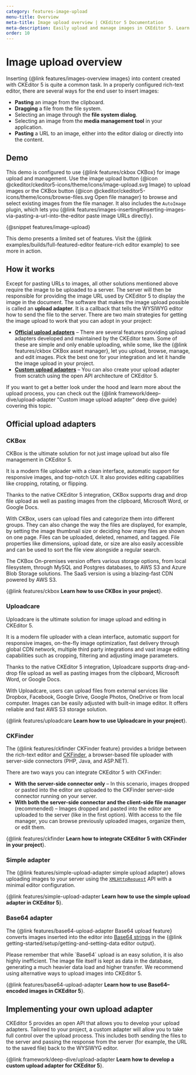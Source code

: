 ```yaml
---
category: features-image-upload
menu-title: Overview
meta-title: Image upload overview | CKEditor 5 Documentation
meta-description: Easily upload and manage images in CKEditor 5. Learn about available solutions, configuration options, and customizing image upload.
order: 10
---
```


# Image upload overview

Inserting {@link features/images-overview images} into content created with CKEditor&nbsp;5 is quite a common task. In a properly configured rich-text editor, there are several ways for the end user to insert images:

* **Pasting** an image from the clipboard.
* **Dragging** a file from the file system.
* Selecting an image through the **file system dialog**.
* Selecting an image from the **media management tool** in your application.
* **Pasting** a URL to an image, either into the editor dialog or directly into the content.

## Demo

This demo is configured to use {@link features/ckbox CKBox} for image upload and management. Use the image upload button {@icon @ckeditor/ckeditor5-icons/theme/icons/image-upload.svg Image} to upload images or the CKBox button {@icon @ckeditor/ckeditor5-icons/theme/icons/browse-files.svg Open file manager} to browse and select existing images from the file manager. It also includes the `AutoImage` plugin, which lets you {@link features/images-inserting#inserting-images-via-pasting-a-url-into-the-editor paste image URLs directly}.

{@snippet features/image-upload}

<snippet-footer>
	This demo presents a limited set of features. Visit the {@link examples/builds/full-featured-editor feature-rich editor example} to see more in action.
</snippet-footer>

## How it works

Except for pasting URLs to images, all other solutions mentioned above require the image to be uploaded to a server. The server will then be responsible for providing the image URL used by CKEditor&nbsp;5 to display the image in the document. The software that makes the image upload possible is called an **upload adapter**. It is a callback that tells the WYSIWYG editor how to send the file to the server. There are two main strategies for getting the image upload to work that you can adopt in your project:

* [**Official upload adapters**](#official-upload-adapters) &ndash; There are several features providing upload adapters developed and maintained by the CKEditor team. Some of these are simple and only enable uploading, while some, like the {@link features/ckbox CKBox asset manager}, let you upload, browse, manage, and edit images. Pick the best one for your integration and let it handle the image upload in your project.
* [**Custom upload adapters**](#implementing-your-own-upload-adapter) &ndash; You can also create your upload adapter from scratch using the open API architecture of CKEditor&nbsp;5.

<info-box>
	If you want to get a better look under the hood and learn more about the upload process, you can check out the {@link framework/deep-dive/upload-adapter "Custom image upload adapter" deep dive guide} covering this topic.
</info-box>

## Official upload adapters

### CKBox

CKBox is the ultimate solution for not just image upload but also file management in CKEditor&nbsp;5.

It is a modern file uploader with a clean interface, automatic support for responsive images, and top-notch UX. It also provides editing capabilities like cropping, rotating, or flipping.

Thanks to the native CKEditor&nbsp;5 integration, CKBox supports drag and drop file upload as well as pasting images from the clipboard, Microsoft Word, or Google Docs.

With CKBox, users can upload files and categorize them into different groups. They can also change the way the files are displayed, for example, by setting the image thumbnail size or deciding how many files are shown on one page. Files can be uploaded, deleted, renamed, and tagged. File properties like dimensions, upload date, or size are also easily accessible and can be used to sort the file view alongside a regular search.

The CKBox On-premises version offers various storage options, from local filesystem, through MySQL and Postgres databases, to AWS S3 and Azure Blob Storage solutions. The SaaS version is using a blazing-fast CDN powered by AWS S3.

{@link features/ckbox **Learn how to use CKBox in your project**}.

### Uploadcare

Uploadcare is the ultimate solution for image upload and editing in CKEditor&nbsp;5.

It is a modern file uploader with a clean interface, automatic support for responsive images, on-the-fly image optimization, fast delivery through global CDN network, multiple third party integrations and vast image editing capabilities such as cropping, filtering and adjusting image parameters.

Thanks to the native CKEditor&nbsp;5 integration, Uploadcare supports drag-and-drop file upload as well as pasting images from the clipboard, Microsoft Word, or Google Docs.

With Uploadcare, users can upload files from external services like Dropbox, Facebook, Google Drive, Google Photos, OneDrive or from local computer. Images can be easily adjusted with built-in image editor. It offers reliable and fast AWS S3 storage solution.

{@link features/uploadcare **Learn how to use Uploadcare in your project**}.

### CKFinder

The {@link features/ckfinder CKFinder feature} provides a bridge between the rich-text editor and [CKFinder](https://ckeditor.com/ckfinder/), a browser-based file uploader with server-side connectors (PHP, Java, and ASP.NET).

There are two ways you can integrate CKEditor&nbsp;5 with CKFinder:

* **With the server-side connector only** &ndash; In this scenario, images dropped or pasted into the editor are uploaded to the CKFinder server-side connector running on your server.
* **With both the server-side connector and the client-side file manager** (recommended) &ndash; Images dropped and pasted into the editor are uploaded to the server (like in the first option). With access to the file manager, you can browse previously uploaded images, organize them, or edit them.

{@link features/ckfinder **Learn how to integrate CKEditor&nbsp;5 with CKFinder in your project**}.

### Simple adapter

The {@link features/simple-upload-adapter simple upload adapter} allows uploading images to your server using the [`XMLHttpRequest`](https://developer.mozilla.org/en-US/docs/Web/API/XMLHttpRequest) API with a minimal editor configuration.

{@link features/simple-upload-adapter **Learn how to use the simple upload adapter in CKEditor&nbsp;5**}.

### Base64 adapter

The {@link features/base64-upload-adapter Base64 upload feature} converts images inserted into the editor into [Base64 strings](https://en.wikipedia.org/wiki/Base64) in the {@link getting-started/setup/getting-and-setting-data editor output}.

<info-box warning>
	Please remember that while `Base64` upload is an easy solution, it is also highly inefficient. The image file itself is kept as data in the database, generating a much heavier data load and higher transfer. We recommend using alternative ways to upload images into CKEditor&nbsp;5.
</info-box>

{@link features/base64-upload-adapter **Learn how to use Base64–encoded images in CKEditor&nbsp;5**}.

## Implementing your own upload adapter

CKEditor&nbsp;5 provides an open API that allows you to develop your upload adapters. Tailored to your project, a custom adapter will allow you to take full control over the upload process. This includes both sending the files to the server and passing the response from the server (for example, the URL to the saved file) back to the WYSIWYG editor.

{@link framework/deep-dive/upload-adapter **Learn how to develop a custom upload adapter for CKEditor&nbsp;5**}.
